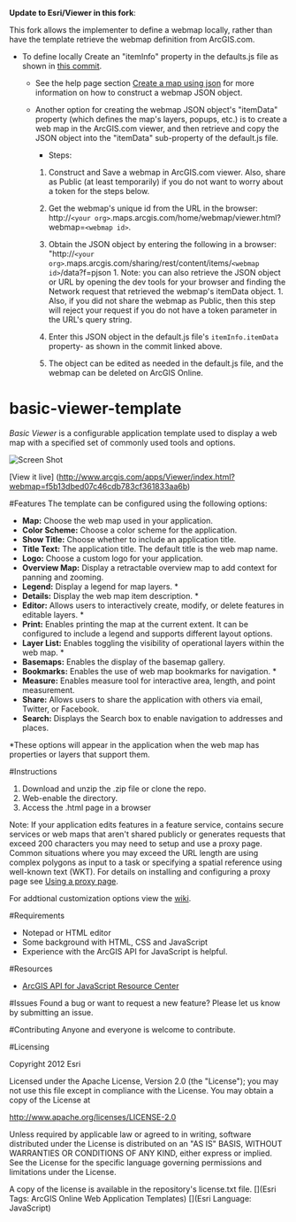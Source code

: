 **Update to Esri/Viewer in this fork**:

This fork allows the implementer to define a webmap locally, rather than have the template retrieve the webmap definition from ArcGIS.com.

* To define locally
Create an "itemInfo" property in the defaults.js file as shown in [this commit](https://github.com/jsomerville/Viewer/commit/476da3aaade082109c87496233f324d5acbef72f).

  * See the help page section
[Create a map using json](https://developers.arcgis.com/javascript/jshelp/intro_webmap.html) for more information on how to construct a webmap JSON object.

  * Another option
for creating the webmap JSON object's "itemData" property (which defines the map's layers, popups, etc.) is to create a web map in the ArcGIS.com viewer, and then retrieve and copy the JSON object into the "itemData" sub-property of the default.js file.

      * Steps:
    
      1. Construct and Save a webmap in ArcGIS.com viewer. Also, share as Public (at least temporarily) if you do not want to worry about a token for the steps below.
      1. Get the webmap's unique id from the URL in the browser: http://`<your org>`.maps.arcgis.com/home/webmap/viewer.html?webmap=`<webmap id>`.
      1. Obtain the JSON object by entering the following in a browser: "http://`<your org>`.maps.arcgis.com/sharing/rest/content/items/`<webmap id>`/data?f=pjson
        1. Note: you can also retrieve the JSON object or URL by opening the dev tools for your browser and finding the Network request that retrieved the webmap's itemData object.
        1. Also, if you did not share the webmap as Public, then this step will reject your request if you do not have a token parameter in the URL's query string.

      1. Enter this JSON object in the default.js file's `itemInfo.itemData` property- as shown in the commit linked above.
      1. The object can be edited as needed in the default.js file, and the webmap can be deleted on ArcGIS Online.



basic-viewer-template
=====================
*Basic Viewer*  is a configurable application template used to display a web map with a specified set of commonly used tools and options.

![Screen Shot](https://dl.dropboxusercontent.com/u/24627279/screenshots/Viewer_screenshot.png)

[View it live] (http://www.arcgis.com/apps/Viewer/index.html?webmap=f5b13dbed07c46cdb783cf361833aa6b)

#Features
The template can be configured using the following options:

- **Map:** Choose the web map used in your application.
- **Color Scheme:** Choose a color scheme for the application.
- **Show Title:** Choose whether to include an application title. 
- **Title Text:** The application title. The default title is the web map name.
- **Logo:** Choose a custom logo for your application.
- **Overview Map:** Display a retractable overview map to add context for panning and zooming.
- **Legend:** Display a legend for map layers. *
- **Details:** Display the web map item description. *
- **Editor:** Allows users to interactively create, modify, or delete features in editable layers. *
- **Print:** Enables printing the map at the current extent. It can be configured to include a legend and supports different layout options.
- **Layer List:** Enables toggling the visibility of operational layers within the web map. *
- **Basemaps:** Enables the display of the basemap gallery. 
- **Bookmarks:** Enables the use of web map bookmarks for navigation. *
- **Measure:** Enables measure tool for interactive area, length, and point measurement.
- **Share:** Allows users to share the application with others via email, Twitter, or Facebook.
- **Search:** Displays the Search box to enable navigation to addresses and places. 


*These options will appear in the application when the web map has properties or layers that support them.



#Instructions

1. Download and unzip the .zip file or clone the repo.
2. Web-enable the directory. 
3. Access the .html page in a browser

Note: If your application edits features in a feature service, contains secure services or web maps that aren't shared publicly or generates requests that exceed 200 characters you may need to setup and use a proxy page. Common situations where you may exceed the URL length are using complex polygons as input to a task or specifying a spatial reference using well-known text (WKT). For details on installing and configuring a proxy page see [Using a proxy page](https://developers.arcgis.com/javascript/jshelp/ags_proxy.html).

For addtional customization options view the [wiki](https://github.com/Esri/basic-viewer-template/wiki). 

#Requirements

- Notepad or HTML editor
- Some background with HTML, CSS and JavaScript
- Experience with the ArcGIS API for JavaScript is helpful. 

#Resources

- [ArcGIS API for JavaScript Resource Center](http://help.arcgis.com/en/webapi/javascript/arcgis/index.html)

#Issues
Found a bug or want to request a new feature? Please let us know by submitting an issue. 

#Contributing
Anyone and everyone is welcome to contribute. 

#Licensing 

Copyright 2012 Esri

Licensed under the Apache License, Version 2.0 (the "License"); you may not use this file except in compliance with the License. You may obtain a copy of the License at

http://www.apache.org/licenses/LICENSE-2.0

Unless required by applicable law or agreed to in writing, software distributed under the License is distributed on an "AS IS" BASIS, WITHOUT WARRANTIES OR CONDITIONS OF ANY KIND, either express or implied. See the License for the specific language governing permissions and limitations under the License.

A copy of the license is available in the repository's license.txt file.
[](Esri Tags: ArcGIS Online Web Application Templates) 
[](Esri Language: JavaScript)
